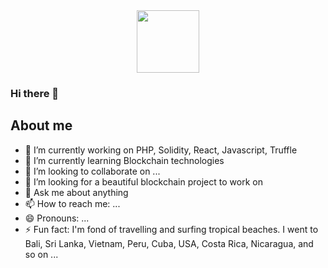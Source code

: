 <div id="header" align="center">
  <img src="https://media.giphy.com/media/MFabj1E9mgUsqwVWHu/giphy-downsized-large.gif" width="100"/>
</div>

### Hi there 👋

## About me

- 🔭 I’m currently working on PHP, Solidity, React, Javascript, Truffle
- 🌱 I’m currently learning Blockchain technologies
- 👯 I’m looking to collaborate on ...
- 🤔 I’m looking for a beautiful blockchain project to work on
- 💬 Ask me about anything
- 📫 How to reach me: ...
- 😄 Pronouns: ...
-  ⚡ Fun fact: I'm fond of travelling and surfing tropical beaches. 
I went to Bali, Sri Lanka, Vietnam, Peru, Cuba, USA, Costa Rica, Nicaragua, and so on ... 

